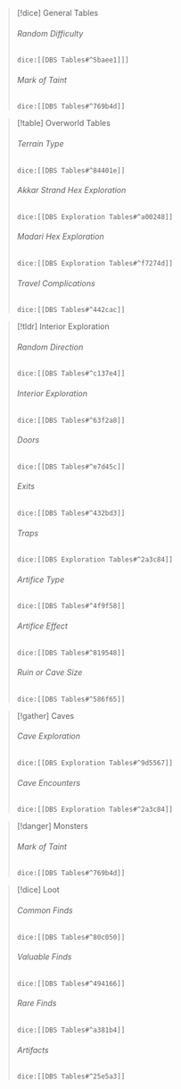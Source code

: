 > [!dice] General Tables
> ###### Random Difficulty
>`dice:[[DBS Tables#^5baee1]]]`
>
>######  Mark of Taint
>`dice:[[DBS Tables#^769b4d]]`



> [!table] Overworld Tables
> ###### Terrain Type
>`dice:[[DBS Tables#^84401e]]`
>
>######  Akkar Strand Hex Exploration
>`dice:[[DBS Exploration Tables#^a00248]]`
>
>######  Madari Hex Exploration
>`dice:[[DBS Exploration Tables#^f7274d]]`
>
>###### Travel Complications
>`dice:[[DBS Tables#^442cac]]`


>[!tldr] Interior Exploration
>###### Random Direction
>`dice:[[DBS Tables#^c137e4]]`
>
>###### Interior Exploration
>`dice:[[DBS Tables#^63f2a8]]`
>
>###### Doors
>`dice:[[DBS Tables#^e7d45c]]`
>
>###### Exits
>`dice:[[DBS Tables#^432bd3]]`
>
>###### Traps
>`dice:[[DBS Exploration Tables#^2a3c84]]`
>
>###### Artifice Type
>`dice:[[DBS Tables#^4f9f58]]`
>
>###### Artifice Effect
>`dice:[[DBS Tables#^819548]]`
>
>###### Ruin or Cave Size
>`dice:[[DBS Tables#^586f65]]`




> [!gather] Caves
>###### Cave Exploration
>`dice:[[DBS Exploration Tables#^9d5567]]`
>
>###### Cave Encounters
>`dice:[[DBS Exploration Tables#^2a3c84]]`


> [!danger] Monsters
>###### Mark of Taint
>`dice:[[DBS Tables#^769b4d]]`


>[!dice] Loot
>
>###### Common Finds
>`dice:[[DBS Tables#^80c050]]`
>
>###### Valuable Finds
>`dice:[[DBS Tables#^494166]]`
>
>######  Rare Finds
>`dice:[[DBS Tables#^a381b4]]`
>
>
>###### Artifacts
>`dice:[[DBS Tables#^25e5a3]]`

